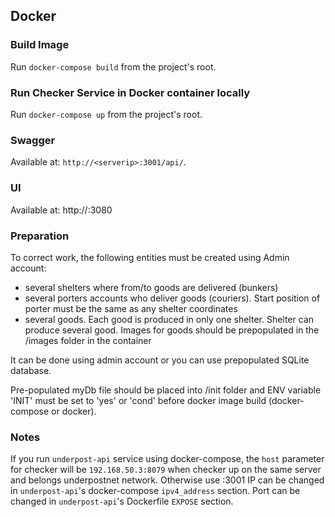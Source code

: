 ## Docker

### Build Image

Run `docker-compose build` from the project's root.

### Run Checker Service in Docker container locally

Run `docker-compose up` from the project's root.

### Swagger

Available at: `http://<serverip>:3001/api/`.

### UI

Available at: http://<serverip>:3080

### Preparation

To correct work, the following entities must be created using Admin account:
* several shelters where from/to goods are delivered  (bunkers)
* several porters accounts who deliver goods (couriers). Start position of porter must be the same as any shelter coordinates
* several goods. Each good is produced in only one shelter. Shelter can produce several good. Images for goods should be prepopulated in the /images folder in the container


It can be done using admin account or you can use prepopulated SQLite database.

Pre-populated myDb file should be placed into /init folder and ENV variable 'INIT' must be set to 'yes' or 'cond' before docker image build (docker-compose or docker).


### Notes

If you run `underpost-api` service using docker-compose, the `host` parameter for checker will be `192.168.50.3:8079` when checker up on the same server and belongs underpostnet network.
Otherwise use <serverip>:3001
IP can be changed in `underpost-api`'s docker-compose `ipv4_address` section.
Port can be changed in `underpost-api`'s Dockerfile `EXPOSE` section.

